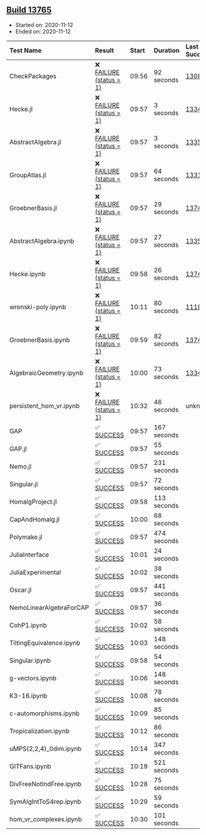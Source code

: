 ## [Build 13765](https://oscarci.mathematik.uni-kl.de/job/oscar/13765/)

* Started on: 2020-11-12
* Ended on: 2020-11-12

| Test Name    | Result | Start | Duration | Last Success | First Failure |
|:-------------|:-------|:------|:---------|:-------------|:--------------|
| CheckPackages | ❌ [FAILURE (status = 1)](https://oscarci.mathematik.uni-kl.de/job/oscar/13765/artifact/logs/build-13765/CheckPackages.log) | 09:56 | 92 seconds | [13085](https://oscarci.mathematik.uni-kl.de/job/oscar/13085/) | [13086](https://oscarci.mathematik.uni-kl.de/job/oscar/13086/) |
| Hecke.jl | ❌ [FAILURE (status = 1)](https://oscarci.mathematik.uni-kl.de/job/oscar/13765/artifact/logs/build-13765/Hecke.jl.log) | 09:57 | 3 seconds | [13341](https://oscarci.mathematik.uni-kl.de/job/oscar/13341/) | [13342](https://oscarci.mathematik.uni-kl.de/job/oscar/13342/) |
| AbstractAlgebra.jl | ❌ [FAILURE (status = 1)](https://oscarci.mathematik.uni-kl.de/job/oscar/13765/artifact/logs/build-13765/AbstractAlgebra.jl.log) | 09:57 | 3 seconds | [13355](https://oscarci.mathematik.uni-kl.de/job/oscar/13355/) | [13356](https://oscarci.mathematik.uni-kl.de/job/oscar/13356/) |
| GroupAtlas.jl | ❌ [FAILURE (status = 1)](https://oscarci.mathematik.uni-kl.de/job/oscar/13765/artifact/logs/build-13765/GroupAtlas.jl.log) | 09:57 | 64 seconds | [13311](https://oscarci.mathematik.uni-kl.de/job/oscar/13311/) | [13312](https://oscarci.mathematik.uni-kl.de/job/oscar/13312/) |
| GroebnerBasis.jl | ❌ [FAILURE (status = 1)](https://oscarci.mathematik.uni-kl.de/job/oscar/13765/artifact/logs/build-13765/GroebnerBasis.jl.log) | 09:57 | 29 seconds | [13747](https://oscarci.mathematik.uni-kl.de/job/oscar/13747/) | [13748](https://oscarci.mathematik.uni-kl.de/job/oscar/13748/) |
| AbstractAlgebra.ipynb | ❌ [FAILURE (status = 1)](https://oscarci.mathematik.uni-kl.de/job/oscar/13765/artifact/logs/build-13765/AbstractAlgebra.ipynb.log) | 09:57 | 27 seconds | [13355](https://oscarci.mathematik.uni-kl.de/job/oscar/13355/) | [13356](https://oscarci.mathematik.uni-kl.de/job/oscar/13356/) |
| Hecke.ipynb | ❌ [FAILURE (status = 1)](https://oscarci.mathematik.uni-kl.de/job/oscar/13765/artifact/logs/build-13765/Hecke.ipynb.log) | 09:58 | 26 seconds | [13749](https://oscarci.mathematik.uni-kl.de/job/oscar/13749/) | [13750](https://oscarci.mathematik.uni-kl.de/job/oscar/13750/) |
| wronski-poly.ipynb | ❌ [FAILURE (status = 1)](https://oscarci.mathematik.uni-kl.de/job/oscar/13765/artifact/logs/build-13765/wronski-poly.ipynb.log) | 10:11 | 80 seconds | [11192](https://oscarci.mathematik.uni-kl.de/job/oscar/11192/) | [11193](https://oscarci.mathematik.uni-kl.de/job/oscar/11193/) |
| GroebnerBasis.ipynb | ❌ [FAILURE (status = 1)](https://oscarci.mathematik.uni-kl.de/job/oscar/13765/artifact/logs/build-13765/GroebnerBasis.ipynb.log) | 09:59 | 82 seconds | [13748](https://oscarci.mathematik.uni-kl.de/job/oscar/13748/) | [13749](https://oscarci.mathematik.uni-kl.de/job/oscar/13749/) |
| AlgebraicGeometry.ipynb | ❌ [FAILURE (status = 1)](https://oscarci.mathematik.uni-kl.de/job/oscar/13765/artifact/logs/build-13765/AlgebraicGeometry.ipynb.log) | 10:00 | 73 seconds | [13341](https://oscarci.mathematik.uni-kl.de/job/oscar/13341/) | [13342](https://oscarci.mathematik.uni-kl.de/job/oscar/13342/) |
| persistent_hom_vr.ipynb | ❌ [FAILURE (status = 1)](https://oscarci.mathematik.uni-kl.de/job/oscar/13765/artifact/logs/build-13765/persistent_hom_vr.ipynb.log) | 10:32 | 46 seconds | unknown | unknown |
| GAP | ✅ [SUCCESS](https://oscarci.mathematik.uni-kl.de/job/oscar/13765/artifact/logs/build-13765/GAP.log) | 09:57 | 167 seconds |  |  |
| GAP.jl | ✅ [SUCCESS](https://oscarci.mathematik.uni-kl.de/job/oscar/13765/artifact/logs/build-13765/GAP.jl.log) | 09:57 | 55 seconds |  |  |
| Nemo.jl | ✅ [SUCCESS](https://oscarci.mathematik.uni-kl.de/job/oscar/13765/artifact/logs/build-13765/Nemo.jl.log) | 09:57 | 231 seconds |  |  |
| Singular.jl | ✅ [SUCCESS](https://oscarci.mathematik.uni-kl.de/job/oscar/13765/artifact/logs/build-13765/Singular.jl.log) | 09:57 | 72 seconds |  |  |
| HomalgProject.jl | ✅ [SUCCESS](https://oscarci.mathematik.uni-kl.de/job/oscar/13765/artifact/logs/build-13765/HomalgProject.jl.log) | 09:58 | 113 seconds |  |  |
| CapAndHomalg.jl | ✅ [SUCCESS](https://oscarci.mathematik.uni-kl.de/job/oscar/13765/artifact/logs/build-13765/CapAndHomalg.jl.log) | 10:00 | 68 seconds |  |  |
| Polymake.jl | ✅ [SUCCESS](https://oscarci.mathematik.uni-kl.de/job/oscar/13765/artifact/logs/build-13765/Polymake.jl.log) | 09:57 | 474 seconds |  |  |
| JuliaInterface | ✅ [SUCCESS](https://oscarci.mathematik.uni-kl.de/job/oscar/13765/artifact/logs/build-13765/JuliaInterface.log) | 10:01 | 24 seconds |  |  |
| JuliaExperimental | ✅ [SUCCESS](https://oscarci.mathematik.uni-kl.de/job/oscar/13765/artifact/logs/build-13765/JuliaExperimental.log) | 10:02 | 38 seconds |  |  |
| Oscar.jl | ✅ [SUCCESS](https://oscarci.mathematik.uni-kl.de/job/oscar/13765/artifact/logs/build-13765/Oscar.jl.log) | 09:57 | 441 seconds |  |  |
| NemoLinearAlgebraForCAP | ✅ [SUCCESS](https://oscarci.mathematik.uni-kl.de/job/oscar/13765/artifact/logs/build-13765/NemoLinearAlgebraForCAP.log) | 09:57 | 36 seconds |  |  |
| CohP1.ipynb | ✅ [SUCCESS](https://oscarci.mathematik.uni-kl.de/job/oscar/13765/artifact/logs/build-13765/CohP1.ipynb.log) | 10:02 | 58 seconds |  |  |
| TiltingEquivalence.ipynb | ✅ [SUCCESS](https://oscarci.mathematik.uni-kl.de/job/oscar/13765/artifact/logs/build-13765/TiltingEquivalence.ipynb.log) | 10:03 | 148 seconds |  |  |
| Singular.ipynb | ✅ [SUCCESS](https://oscarci.mathematik.uni-kl.de/job/oscar/13765/artifact/logs/build-13765/Singular.ipynb.log) | 09:58 | 54 seconds |  |  |
| g-vectors.ipynb | ✅ [SUCCESS](https://oscarci.mathematik.uni-kl.de/job/oscar/13765/artifact/logs/build-13765/g-vectors.ipynb.log) | 10:06 | 148 seconds |  |  |
| K3-16.ipynb | ✅ [SUCCESS](https://oscarci.mathematik.uni-kl.de/job/oscar/13765/artifact/logs/build-13765/K3-16.ipynb.log) | 10:08 | 78 seconds |  |  |
| c-automorphisms.ipynb | ✅ [SUCCESS](https://oscarci.mathematik.uni-kl.de/job/oscar/13765/artifact/logs/build-13765/c-automorphisms.ipynb.log) | 10:09 | 85 seconds |  |  |
| Tropicalization.ipynb | ✅ [SUCCESS](https://oscarci.mathematik.uni-kl.de/job/oscar/13765/artifact/logs/build-13765/Tropicalization.ipynb.log) | 10:12 | 86 seconds |  |  |
| uMPS(2,2,4)_0dim.ipynb | ✅ [SUCCESS](https://oscarci.mathematik.uni-kl.de/job/oscar/13765/artifact/logs/build-13765/uMPS-2-2-4-_0dim.ipynb.log) | 10:14 | 347 seconds |  |  |
| GITFans.ipynb | ✅ [SUCCESS](https://oscarci.mathematik.uni-kl.de/job/oscar/13765/artifact/logs/build-13765/GITFans.ipynb.log) | 10:19 | 521 seconds |  |  |
| DivFreeNotIndFree.ipynb | ✅ [SUCCESS](https://oscarci.mathematik.uni-kl.de/job/oscar/13765/artifact/logs/build-13765/DivFreeNotIndFree.ipynb.log) | 10:28 | 75 seconds |  |  |
| SymAlgIntToS4rep.ipynb | ✅ [SUCCESS](https://oscarci.mathematik.uni-kl.de/job/oscar/13765/artifact/logs/build-13765/SymAlgIntToS4rep.ipynb.log) | 10:29 | 59 seconds |  |  |
| hom_vr_complexes.ipynb | ✅ [SUCCESS](https://oscarci.mathematik.uni-kl.de/job/oscar/13765/artifact/logs/build-13765/hom_vr_complexes.ipynb.log) | 10:30 | 101 seconds |  |  |
